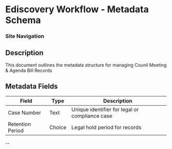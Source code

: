 <!-- description: This document outlines the metadata structure for managing Counil Meeting & Agenda Bill. -->
# Ediscovery Workflow - Metadata Schema

### Site Navigation

## Description
This document outlines the metadata structure for managing Counil Meeting & Agenda Bill Records

## **Metadata Fields**
| **Field**               | **Type**           | **Description** |
|-------------------------|-------------------|----------------|
| Case Number | Text | Unique identifier for legal or compliance case |
| Retention Period | Choice | Legal hold period for records |

--
